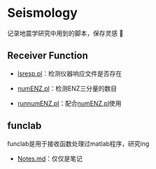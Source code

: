 # Seismology
记录地震学研究中用到的脚本，保存灵感 :eyes:
## Receiver Function
- [lsresp.pl](https://github.com/seisboy/Seismology/blob/master/Receiver%20Function/lsresp.pl)：检测仪器响应文件是否存在

- [numENZ.pl](https://github.com/seisboy/Seismology/blob/master/Receiver%20Function/numENZ.pl)：检测ENZ三分量的数目

- [runnumENZ.pl](https://github.com/seisboy/Seismology/blob/master/Receiver%20Function/runnumENZ.pl)：配合[numENZ.pl](https://github.com/seisboy/Seismology/blob/master/Receiver%20Function/numENZ.pl)使用
## funclab
funclab是用于接收函数处理过matlab程序，研究ing
- [Notes.md](https://github.com/seisboy/Seismology/blob/master/funclab/Notes.md)：仅仅是笔记
